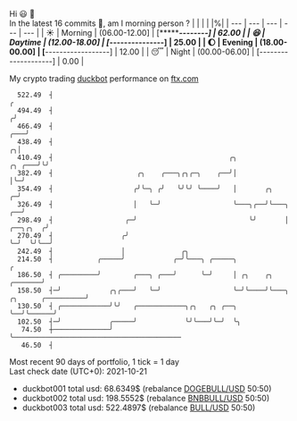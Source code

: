 Hi :smiley: :wave:  
In the latest 16 commits :bug:, am I morning person ? 
| | | | |%|
| --- | --- | --- | --- | --- |
| :sunny: | Morning | (06.00-12.00] | [************--------] | 62.00 |
| :satisfied: | Daytime | (12.00-18.00] | [*****---------------] | 25.00 |
| :moon: | Evening | (18.00-00.00] | [**------------------] | 12.00 |
| :sleeping: | Night | (00.00-06.00] | [--------------------] | 0.00 |

My crypto trading [duckbot](https://github.com/jojoee/duckbot) performance on [ftx.com](https://ftx.com/#a=13144711)
```
  522.49  ┤                                                                                        ╭
  494.49  ┤                                                                                       ╭╯
  466.49  ┤                                                                                   ╭───╯
  438.49  ┤                                                                                 ╭╮│
  410.49  ┤                                            ╭╮                            ╭╮ ╭───╯╰╯
  382.49  ┤                     ╭╮    ╭───╮╭╮╭─╮    ╭──╯│                            │╰─╯
  354.49  ┤                    ╭╯╰─╮ ╭╯   ╰╯╰╯ ╰────╯   │       ╭╮                 ╭─╯
  326.49  ┤                    │   ╰─╯                  ╰───╮╭──╯╰───╮          ╭──╯
  298.49  ┤                  ╭─╯                            ╰╯       │ ╭──╮╭╮  ╭╯
  270.49  ┤                 ╭╯                                       ╰─╯  ╰╯╰──╯
  242.49  ┤                 │              ╭╮
  214.50  ┤           ╭─────╯            ╭─╯╰───╮ ╭─────╮                                          ╭
  186.50  ┤ ╭─────────╯        ╭───╮ ╭───╯      ╰─╯     │ ╭╮    ╭╮                         ╭───────╯
  158.50  ┤─╯            ╭╮╭───╯   ╰─╯                  ╰─╯╰────╯╰───╮  ╭╮      ╭──────────╯
  130.50  ┤ ╭────────────╯╰╯   ╭────────────╮╭╮   ╭╮ ╭──╮            ╰──╯╰──────╯
  102.50  ┤─╯            ╭─────╯            ╰╯╰───╯╰─╯  ╰╮
   74.50  ┼──────────────╯                               ╰──────────────────────────────────────────
   46.50  ┤
```
Most recent 90 days of portfolio, 1 tick = 1 day<br />
Last check date (UTC+0): 2021-10-21
- duckbot001 total usd: 68.6349$ (rebalance [DOGEBULL/USD](https://ftx.com/trade/DOGEBULL/USD#a=13144711) 50:50)
- duckbot002 total usd: 198.5552$ (rebalance [BNBBULL/USD](https://ftx.com/trade/BNBBULL/USD#a=13144711) 50:50)
- duckbot003 total usd: 522.4897$ (rebalance [BULL/USD](https://ftx.com/trade/BULL/USD#a=13144711) 50:50)

